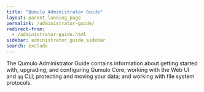 ```yaml
---
title: "Qumulo Administrator Guide"
layout: parent_landing_page
permalink: /administrator-guide/
redirect-from:
  - /administrator-guide.html
sidebar: administrator_guide_sidebar
search: exclude
---
```


The Qumulo Administrator Guide contains information about getting started with, upgrading, and configuring Qumulo Core; working with the Web UI and `qq` CLI; protecting and moving your data; and working with file system protocols.
